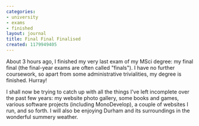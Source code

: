 ```yaml
---
categories:
- university
- exams
- finished
layout: journal
title: Final Final Finalised
created: 1179949405
---
```

About 3 hours ago, I finished my very last exam of my MSci degree: my final final (the final-year exams are often called "finals"). I have no further coursework, so apart from some administrative trivialities, my degree is finished. Hurray! 

I shall now be trying to catch up with all the things I've left incomplete over the past few years: my website photo gallery, some books and games, various software projects (including MonoDevelop), a couple of websites I run, and so forth. I will also be enjoying Durham and its surroundings in the wonderful summery weather.
